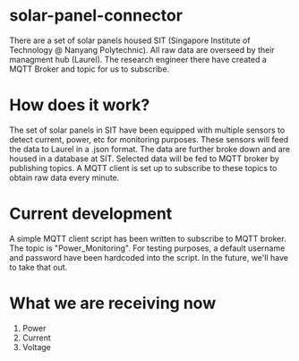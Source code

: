 # solar-panel-connector
There are a set of solar panels housed SIT (Singapore Institute of Technology @ Nanyang Polytechnic). All raw data are overseed by their managment hub (Laurel). The research engineer there have created a MQTT Broker and topic for us to subscribe.  

# How does it work?
The set of solar panels in SIT have been equipped with multiple sensors to detect current, power, etc for monitoring purposes. These sensors will feed the data to Laurel in a .json format. The data are further broke down and are housed in a database at SIT. Selected data will be fed to MQTT broker by publishing topics. A MQTT client is set up to subscribe to these topics to obtain raw data every minute.

# Current development
A simple MQTT client script has been written to subscribe to MQTT broker. The topic is "Power_Monitoring". For testing purposes, a default username and password have been hardcoded into the script. In the future, we'll have to take that out.

# What we are receiving now
1) Power
2) Current
3) Voltage
